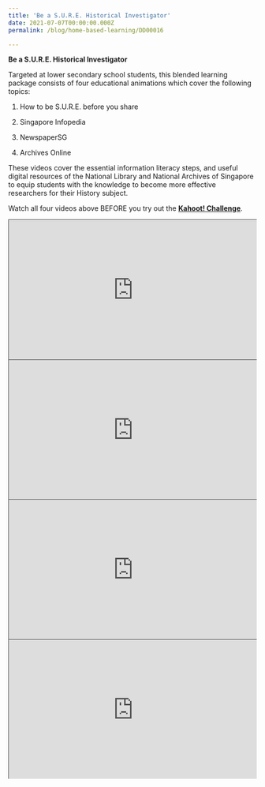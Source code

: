 ```yaml
---
title: 'Be a S.U.R.E. Historical Investigator'
date: 2021-07-07T00:00:00.000Z
permalink: /blog/home-based-learning/DD00016

---
```


**Be a S.U.R.E. Historical Investigator**

Targeted at lower secondary school students, this blended learning package consists of four educational animations which cover the following topics:

1) How to be S.U.R.E. before you share 

2) Singapore Infopedia

3) NewspaperSG

4) Archives Online

These videos cover the essential information literacy steps, and useful digital resources of the National Library and National Archives of Singapore to equip students with the knowledge to become more effective researchers for their History subject.

Watch all four videos above BEFORE you try out the **[Kahoot! Challenge](https://kahoot.it/challenge/005015534)**.



<style>.embed-container { position: relative; padding-bottom: 56.25%; height: 0; overflow: hidden; max-width: 100%; } .embed-container iframe, .embed-container object, .embed-container embed { position: absolute; top: 0; left: 0; width: 100%; height: 100%; }</style><div class='embed-container'>
<iframe src="https://nlb.ap.panopto.com/Panopto/Pages/Embed.aspx?id=b7bbb342-b667-4185-b126-ad19000fdbdb&autoplay=false&offerviewer=false&showtitle=true&showbrand=true&start=0&interactivity=all" height="405" width="720" style="border: 1px solid #464646;" allowfullscreen allow="autoplay"></iframe></div>



<style>.embed-container { position: relative; padding-bottom: 56.25%; height: 0; overflow: hidden; max-width: 100%; } .embed-container iframe, .embed-container object, .embed-container embed { position: absolute; top: 0; left: 0; width: 100%; height: 100%; }</style><div class='embed-container'>
<iframe src="https://nlb.ap.panopto.com/Panopto/Pages/Embed.aspx?id=05490c01-d86c-484c-a8ea-ad3c0078f932&autoplay=false&offerviewer=false&showtitle=true&showbrand=true&start=0&interactivity=all" height="405" width="720" style="border: 1px solid #464646;" allowfullscreen allow="autoplay"></iframe></div>



<style>.embed-container { position: relative; padding-bottom: 56.25%; height: 0; overflow: hidden; max-width: 100%; } .embed-container iframe, .embed-container object, .embed-container embed { position: absolute; top: 0; left: 0; width: 100%; height: 100%; }</style><div class='embed-container'><iframe src="https://nlb.ap.panopto.com/Panopto/Pages/Embed.aspx?id=b17392d3-61d9-444e-9dc5-ad3c0078f95a&autoplay=false&offerviewer=false&showtitle=true&showbrand=true&start=0&interactivity=all" height="405" width="720" style="border: 1px solid #464646;" allowfullscreen allow="autoplay"></iframe></div>



<style>.embed-container { position: relative; padding-bottom: 56.25%; height: 0; overflow: hidden; max-width: 100%; } .embed-container iframe, .embed-container object, .embed-container embed { position: absolute; top: 0; left: 0; width: 100%; height: 100%; }</style><div class='embed-container'>
<iframe src="https://nlb.ap.panopto.com/Panopto/Pages/Embed.aspx?id=83ddea0f-0f02-4bdb-aa3f-ad3c0078f992&autoplay=false&offerviewer=false&showtitle=true&showbrand=true&start=0&interactivity=all" height="405" width="720" style="border: 1px solid #464646;" allowfullscreen allow="autoplay"></iframe></div>